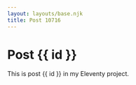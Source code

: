 ```yaml
---
layout: layouts/base.njk
title: Post 10716
---
```


# Post {{ id }}

This is post {{ id }} in my Eleventy project.
